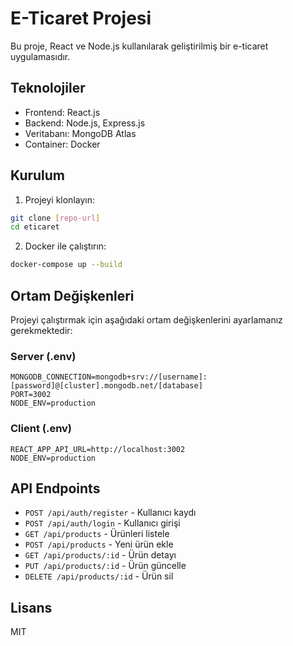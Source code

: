 # E-Ticaret Projesi

Bu proje, React ve Node.js kullanılarak geliştirilmiş bir e-ticaret uygulamasıdır.

## Teknolojiler

- Frontend: React.js
- Backend: Node.js, Express.js
- Veritabanı: MongoDB Atlas
- Container: Docker

## Kurulum

1. Projeyi klonlayın:
```bash
git clone [repo-url]
cd eticaret
```

2. Docker ile çalıştırın:
```bash
docker-compose up --build
```

## Ortam Değişkenleri

Projeyi çalıştırmak için aşağıdaki ortam değişkenlerini ayarlamanız gerekmektedir:

### Server (.env)
```
MONGODB_CONNECTION=mongodb+srv://[username]:[password]@[cluster].mongodb.net/[database]
PORT=3002
NODE_ENV=production
```

### Client (.env)
```
REACT_APP_API_URL=http://localhost:3002
NODE_ENV=production
```

## API Endpoints

- `POST /api/auth/register` - Kullanıcı kaydı
- `POST /api/auth/login` - Kullanıcı girişi
- `GET /api/products` - Ürünleri listele
- `POST /api/products` - Yeni ürün ekle
- `GET /api/products/:id` - Ürün detayı
- `PUT /api/products/:id` - Ürün güncelle
- `DELETE /api/products/:id` - Ürün sil

## Lisans

MIT 